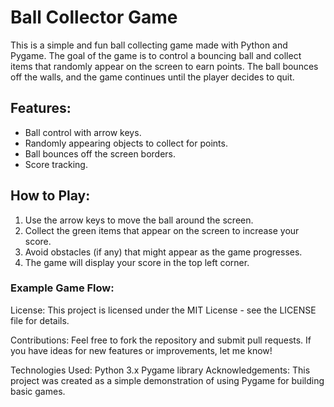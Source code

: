 # Ball Collector Game

This is a simple and fun ball collecting game made with Python and Pygame. The goal of the game is to control a bouncing ball and collect items that randomly appear on the screen to earn points. The ball bounces off the walls, and the game continues until the player decides to quit.

## Features:
- Ball control with arrow keys.
- Randomly appearing objects to collect for points.
- Ball bounces off the screen borders.
- Score tracking.

## How to Play:
1. Use the arrow keys to move the ball around the screen.
2. Collect the green items that appear on the screen to increase your score.
3. Avoid obstacles (if any) that might appear as the game progresses. 
4. The game will display your score in the top left corner. 
   
### Example Game Flow:     
    






License:
This project is licensed under the MIT License - see the LICENSE file for details.

Contributions:
Feel free to fork the repository and submit pull requests. If you have ideas for new features or improvements, let me know!

Technologies Used:
Python 3.x
Pygame library
Acknowledgements:
This project was created as a simple demonstration of using Pygame for building basic games.
